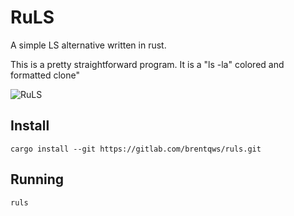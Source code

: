 # RuLS

A simple LS alternative written in rust. 

This is a pretty straightforward program. It is a "ls -la" colored and formatted  clone"

![RuLS](https://gitlab.com/brentqws/ruls/-/raw/main/ruls.png)

## Install
```cargo install --git https://gitlab.com/brentqws/ruls.git```


## Running
```ruls```
